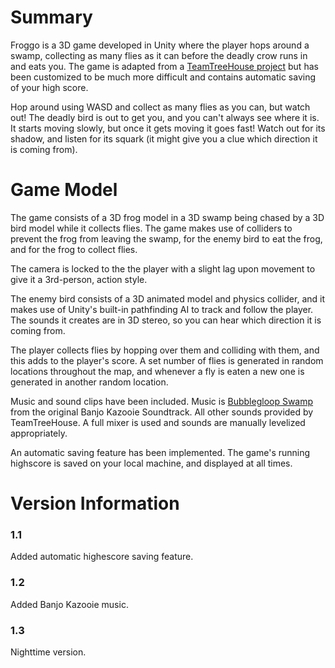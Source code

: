 # Summary
Froggo is a 3D game developed in Unity where the player
hops around a swamp, collecting as many flies as it can before
the deadly crow runs in and eats you. The game is adapted
from a [TeamTreeHouse project](https://teamtreehouse.com/library/how-to-make-a-video-game-2)
but has been customized to be much more difficult and contains
automatic saving of your high score.

Hop around using WASD and collect as many flies as you can,
but watch out!
The deadly bird is out to get you, and you can't always see where it is.
It starts moving slowly, but once it gets moving it goes fast!
Watch out for its shadow, and listen for its squark
(it might give you a clue which direction it is
coming from).

# Game Model
The game consists of a 3D frog model in a 3D swamp being
chased by a 3D bird model while it collects flies.
The game makes use of colliders
to prevent the frog from leaving the swamp, for the enemy
bird to eat the frog, and for the frog to collect flies.

The camera is locked to the the player with a slight lag upon
movement to give it a 3rd-person, action style.

The enemy bird consists of a 3D animated model and physics collider, 
and it makes use of Unity's built-in pathfinding
AI to track and follow the player. The sounds it creates are in
3D stereo, so you can hear which direction it is coming from.

The player collects flies by hopping over them and colliding
with them, and this adds to the player's score. A set number
of flies is generated in random locations throughout the map, 
and whenever a fly is eaten a new one is generated in
another random location.

Music and sound clips have been included. Music is 
[Bubblegloop Swamp](https://www.youtube.com/watch?v=T9m26h0_Jxo)
from the original Banjo Kazooie Soundtrack. All other sounds
provided by TeamTreeHouse. A full mixer is used and sounds
are manually levelized appropriately.

An automatic saving feature has been implemented. The game's
running highscore is saved on your local machine, and displayed
at all times.

# Version Information
### 1.1
Added automatic highescore saving feature.
### 1.2
Added Banjo Kazooie music.
### 1.3
Nighttime version.
